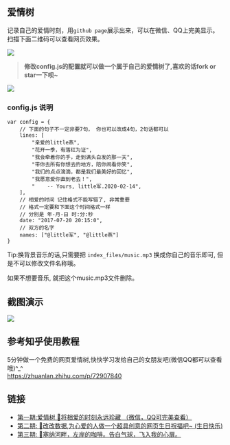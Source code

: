 ## 爱情树
记录自己的爱情时刻，用`github page`展示出来，可以在微信、QQ上完美显示。扫描下面二维码可以查看网页效果。

<img src="https://github.com/Daworth/LoveTreeToLittleYan/blob/master/LoveTreeToLittleYan.png" />

> <b>修改config.js的配置就可以做一个属于自己的爱情树了,喜欢的话fork or star一下呗~</b>

<img src="https://github.com/AJLoveChina/loveBalloon/blob/master/static/github-star.png" />

### config.js 说明
```text
var config = {
    // 下面的句子不一定非要7句， 你也可以改成4句，2句话都可以
    lines: [
        "亲爱的little燕",
        "花开一季，有落红为证",
        "我会牵着你的手，走到满头白发的那一天",
        "带你去所有你想去的地方，陪你闹看你笑",
        "我们的点点滴滴，都是我们最美好的回忆",
        "我愿意爱你直到老去！",
        "    -- Yours, little军.2020-02-14",
    ],
    // 相爱的时间 记住格式不能写错了, 非常重要
    // 格式一定要和下面这个时间格式一样
    // 分别是 年-月-日 时:分:秒
    date: "2017-07-20 20:15:0",
    // 双方的名字
    names: ["@little军", "@little燕"]
}
```

Tip:换背景音乐的话,只需要把 `index_files/music.mp3` 换成你自己的音乐即可, 但是不可以修改文件名称哦。

如果不想要音乐, 就把这个music.mp3文件删除。

## 截图演示
<img src="./index_files/love-tree.gif"/>

## 参考知乎使用教程
5分钟做一个免费的网页爱情树,快快学习发给自己的女朋友吧(微信QQ都可以查看哦)^_^ \
https://zhuanlan.zhihu.com/p/72907840 

## 链接
* [第一期:爱情树 🌴将相爱的时刻永远珍藏 （微信，QQ可完美查看）](https://github.com/AJLoveChina/LoveTree)
* [第二期: :cake:改改数据,为心爱的人做一个超具创意的网页生日祝福吧~ (生日快乐)](https://github.com/AJLoveChina/birthday)
* [第三期: :balloon:塞纳河畔，左岸的咖啡。告白气球，飞入我的心扉。](https://github.com/AJLoveChina/loveBalloon)
